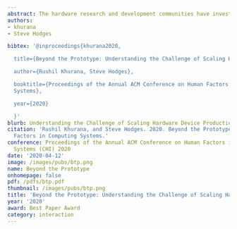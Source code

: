 ```yaml
---
abstract: The hardware research and development communities have invested heavily in tools and materials that facilitate the design and prototyping of electronic devices. Numerous easy-to access and easy-to-use tools have streamlined the prototyping of interactive and embedded devices for experts and led to a remarkable growth in non-expert builders. However, there has been little exploration of challenges associated with moving beyond a prototype and creating hundreds or thousands of exact replicas - a process that is still challenging for many. We interviewed 25 individuals with experience taking prototype hardware devices into low volume production. We systematically investigated the common issues faced and mitigation strategies adopted. We present our findings in four main categories- (1) gaps in technical knowledge; (2) gaps in non-technical knowledge; (3) minimum viable rigor in manufacturing preparation; and (4) building relationships and a professional network. Our study unearthed several opportunities for new tools and processes to support the transition beyond a working prototype to cost effective low-volume manufacturing. These would complement the aforementioned tools and materials that support design and prototyping.
authors:
- khurana
- Steve Hodges

bibtex: '@inproceedings{khurana2020,

  title={Beyond the Prototype: Understanding the Challenge of Scaling Hardware Device Production},

  author={Rushil Khurana, Steve Hodges},

  booktitle={Proceedings of the Annual ACM Conference on Human Factors in Computing
  Systems},

  year={2020}

  }'
blurb: Understanding the Challenge of Scaling Hardware Device Production
citation: 'Rushil Khurana, and Steve Hodges. 2020. Beyond the Prototype: Understanding the Challenge of Scaling Hardware Device Production. Proceedings of the Annual ACM Conference on Human
  Factors in Computing Systems.'
conference: Proceedings of the Annual ACM Conference on Human Factors in Computing
  Systems (CHI) 2020
date: '2020-04-12'
image: /images/pubs/btp.png
name: Beyond the Prototype
onhomepage: false
pdf: /pdfs/btp.pdf
thumbnail: /images/pubs/btp.png
title: 'Beyond the Prototype: Understanding the Challenge of Scaling Hardware Device Production'
year: '2020'
award: Best Paper Award
category: interaction
---
```

